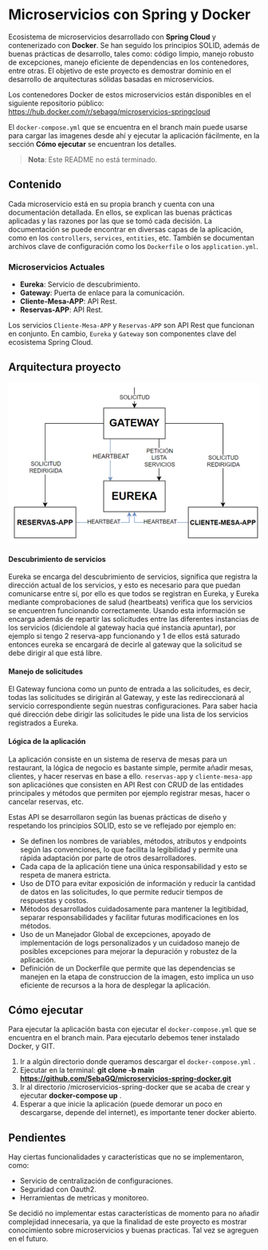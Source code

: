 # Microservicios con Spring y Docker

Ecosistema de microservicios desarrollado con **Spring Cloud** y contenerizado con **Docker**. Se han seguido los principios SOLID, además de buenas prácticas de desarrollo, tales como: código limpio, manejo robusto de excepciones, manejo eficiente de dependencias en los contenedores, entre otras. El objetivo de este proyecto es demostrar dominio en el desarrollo de arquitecturas sólidas basadas en microservicios.

Los contenedores Docker de estos microservicios están disponibles en el siguiente repositorio público: https://hub.docker.com/r/sebagq/microservicios-springcloud

El `docker-compose.yml` que se encuentra en el branch main puede usarse para cargar las imagenes desde ahí y ejecutar la aplicación fácilmente, en la sección **Cómo ejecutar** se encuentran los detalles.


> **Nota**: Este README no está terminado.

## Contenido

Cada microservicio está en su propia branch y cuenta con una documentación detallada. En ellos, se explican las buenas prácticas aplicadas y las razones por las que se tomó cada decisión. La documentación se puede encontrar en diversas capas de la aplicación, como en los `controllers`, `services`, `entities`, etc. También se documentan archivos clave de configuración como los `Dockerfile` o los `application.yml`.

### Microservicios Actuales

- **Eureka**: Servicio de descubrimiento.
- **Gateway**: Puerta de enlace para la comunicación.
- **Cliente-Mesa-APP**: API Rest.
- **Reservas-APP**: API Rest.

Los servicios `Cliente-Mesa-APP` y `Reservas-APP` son API Rest que funcionan en conjunto. En cambio, `Eureka` y `Gateway` son componentes clave del ecosistema Spring Cloud.

## Arquitectura proyecto

<img src="./diagrama-arquitectura.png" alt="Imagen 1" width="1200">

#### Descubrimiento de servicios
Eureka se encarga del descubrimiento de servicios, significa que registra la dirección actual de los servicios, y esto es necesario para que puedan comunicarse entre sí, por ello es que todos se registran en Eureka, y Eureka mediante comprobaciones de salud (heartbeats) verifica que los servicios se encuentren funcionando correctamente. Usando esta información se encarga además de repartir las solicitudes entre las diferentes instancias de los servicios (diciendole al gateway hacia qué instancia apuntar), por ejemplo si tengo 2 reserva-app funcionando y 1 de ellos está saturado entonces eureka se encargará de decirle al gateway que la solicitud se debe dirigir al que está libre.

#### Manejo de solicitudes
El Gateway funciona como un punto de entrada a las solicitudes, es decir, todas las solicitudes se dirigirán al Gateway, y este las redireccionará al servicio correspondiente según nuestras configuraciones. Para saber hacia qué dirección debe dirigir las solicitudes le pide una lista de los servicios registrados a Eureka.

#### Lógica de la aplicación
La aplicación consiste en un sistema de reserva de mesas para un restaurant, la lógica de negocio es bastante simple, permite añadir mesas, clientes, y hacer reservas en base a ello. `reservas-app` y `cliente-mesa-app` son aplicaciónes que consisten en API Rest con CRUD de las entidades principales y métodos que permiten por ejemplo registrar mesas, hacer o cancelar reservas, etc.

Estas API se desarrollaron según las buenas prácticas de diseño y respetando los principios SOLID, esto se ve reflejado por ejemplo en:
- Se definen los nombres de variables, métodos, atributos y endpoints según las convenciones, lo que facilita la legibilidad y permite una rápida adaptación por parte de otros desarrolladores.
- Cada capa de la aplicación tiene una única responsabilidad y esto se respeta de manera estricta.
- Uso de DTO para evitar exposición de información y reducir la cantidad de datos en las solicitudes, lo que permite reducir tiempos de respuestas y costos.
- Métodos desarrollados cuidadosamente para mantener la legitibidad, separar responsabilidades y facilitar futuras modificaciones en los métodos.
- Uso de un Manejador Global de excepciones, apoyado de implementación de logs personalizados y un cuidadoso manejo de posibles excepciones para mejorar la depuración y robustez de la aplicación.
- Definición de un Dockerfile que permite que las dependencias se manejen en la etapa de construccion de la imagen, esto implica un uso eficiente de recursos a la hora de desplegar la aplicación.

## Cómo ejecutar

Para ejecutar la aplicación basta con ejecutar el `docker-compose.yml` que se encuentra en el branch main.
Para ejecutarlo debemos tener instalado Docker, y GIT.
1. Ir a algún directorio donde queramos descargar el `docker-compose.yml` .
2. Ejecutar en la terminal: **git clone -b main https://github.com/SebaGQ/microservicios-spring-docker.git**
3. Ir al directorio /microservicios-spring-docker que se acaba de crear  y ejecutar **docker-compose up** .
4. Esperar a que inicie la aplicación (puede demorar un poco en descargarse, depende del internet), es importante tener docker abierto.


## Pendientes

Hay ciertas funcionalidades y características que no se implementaron, como:

- Servicio de centralización de configuraciones.
- Seguridad con Oauth2.
- Herramientas de metricas y monitoreo.

Se decidió no implementar estas características de momento para no añadir complejidad innecesaria, ya que la finalidad de este proyecto es mostrar conocimiento sobre microservicios y buenas practicas. Tal vez se agreguen en el futuro.
